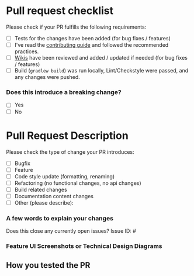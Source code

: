 <!-- Please refer to our contributing documentation for making changes to the code of Hydra Lab https://github.com/microsoft/HydraLab/blob/main/CONTRIBUTING.md#making-changes-to-the-code , or let us know here if you need any help: https://github.com/microsoft/HydraLab/issues/new -->

# Pull request checklist

Please check if your PR fulfills the following requirements:
- [ ] Tests for the changes have been added (for bug fixes / features)
- [ ] I've read the [contributing guide](https://github.com/microsoft/HydraLab/blob/main/CONTRIBUTING.md#making-changes-to-the-code) and followed the recommended practices.
- [ ] [Wikis](https://github.com/microsoft/HydraLab/wiki) have been reviewed and added / updated if needed (for bug fixes / features)
- [ ] Build (`gradlew build`) was run locally, Lint/Checkstyle were passed, and any changes were pushed.

### Does this introduce a breaking change?
<!-- If this introduces a breaking change, please describe the impact and migration path for existing applications below. -->

- [ ] Yes
- [ ] No

# Pull Request Description

Please check the type of change your PR introduces:
- [ ] Bugfix
- [ ] Feature
- [ ] Code style update (formatting, renaming)
- [ ] Refactoring (no functional changes, no api changes)
- [ ] Build related changes
- [ ] Documentation content changes
- [ ] Other (please describe): 

### A few words to explain your changes
<!-- Please write a brief information about the PR, what it contains & its purpose, new behaviors after the change -->

Does this close any currently open issues? Issue ID: #

### Feature UI Screenshots or Technical Design Diagrams


## How you tested the PR
<!-- This is important! Please make sure the change is tested, you can test it by adding UTs, do local test and share the screenshots, etc. -->

